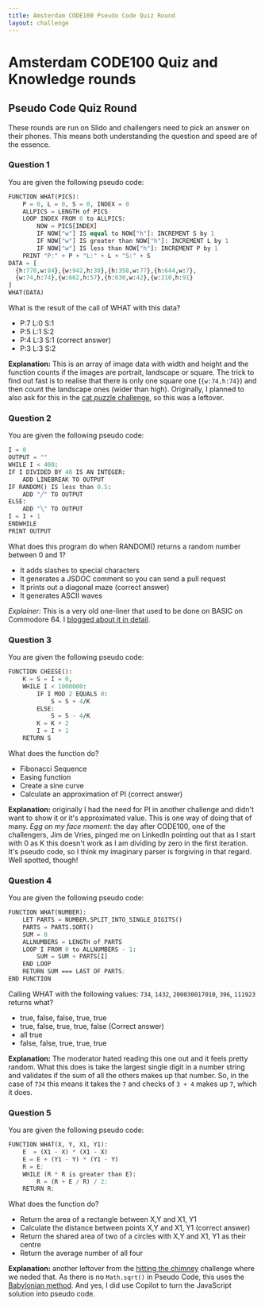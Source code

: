 ```yaml
---
title: Amsterdam CODE100 Pseudo Code Quiz Round
layout: challenge
---
```


# Amsterdam CODE100 Quiz and Knowledge rounds

## Pseudo Code Quiz Round

These rounds are run on Slido and challengers need to pick an answer on their phones. This means both understanding the question and speed are of the essence.

### Question 1

You are given the following pseudo code:

```lisp   
FUNCTION WHAT(PICS):
    P = 0, L = 0, S = 0, INDEX = 0
    ALLPICS = LENGTH of PICS
    LOOP INDEX FROM 0 to ALLPICS:
        NOW = PICS[INDEX]
        IF NOW["w"] IS equal to NOW["h"]: INCREMENT S by 1
        IF NOW["w"] IS greater than NOW["h"]: INCREMENT L by 1
        IF NOW["w"] IS less than NOW["h"]: INCREMENT P by 1
    PRINT "P:" + P + "L:" + L + "S:" + S
DATA = [
  {h:770,w:84},{w:942,h:38},{h:358,w:77},{h:644,w:7},
  {w:74,h:74},{w:662,h:57},{h:630,w:42},{w:210,h:91}
]
WHAT(DATA)
```

What is the result of the call of WHAT with this data?

* P:7 L:0 S:1
* P:5 L:1 S:2
* P:4 L:3 S:1 (correct answer)
* P:3 L:3 S:2

**Explanation:** This is an array of image data with width and height and the function counts if the images are portrait, landscape or square. The trick to find out fast is to realise that there is only one square one (`{w:74,h:74}`) and then count the landscape ones (wider than high). Originally, I planned to also ask for this in the [cat puzzle challenge](/puzzles/catpics/), so this was a leftover.

### Question 2

You are given the following pseudo code:

```lisp
I = 0
OUTPUT = ""
WHILE I < 400:
IF I DIVIDED BY 40 IS AN INTEGER:
    ADD LINEBREAK TO OUTPUT
IF RANDOM() IS less than 0.5:
    ADD "╱" TO OUTPUT
ELSE:
    ADD "╲" TO OUTPUT
I = I + 1
ENDWHILE
PRINT OUTPUT
```

What does this program do when RANDOM() returns a random number between 0 and 1?

* It adds slashes to special characters
* It generates a JSDOC comment so you can send a pull request
* It prints out a diagonal maze (correct answer)
* It generates ASCII waves

*Explainer:* This is a very old one-liner that used to be done on BASIC on Commodore 64. I [blogged about it in detail](https://christianheilmann.com/2024/01/19/10-print-chr205-5-rnd1goto-10-in-javascript/).

### Question 3

You are given the following pseudo code:

```lisp
FUNCTION CHEESE():
    K = S = I = 0,
    WHILE I < 1000000:
        IF I MOD 2 EQUALS 0:
            S = S + 4/K
        ELSE:
            S = S - 4/K
        K = K + 2
        I = I + 1
    RETURN S
```

What does the function do?

* Fibonacci Sequence
* Easing function
* Create a sine curve
* Calculate an approximation of PI (correct answer)

**Explanation:** originally I had the need for PI in another challenge and didn't want to show it or it's approximated value. This is one way of doing that of many. 
_Egg on my face moment_: the day after CODE100, one of the challengers, Jim de Vries, pinged me on LinkedIn pointing out that as I start with 0 as K this doesn't work as I am dividing by zero in the first iteration. It's pseudo code, so I think my imaginary parser is forgiving in that regard. Well spotted, though!  

### Question 4

You are given the following pseudo code:

```lisp
FUNCTION WHAT(NUMBER):
    LET PARTS = NUMBER.SPLIT_INTO_SINGLE_DIGITS()
    PARTS = PARTS.SORT()
    SUM = 0
    ALLNUMBERS = LENGTH of PARTS
    LOOP I FROM 0 to ALLNUMBERS - 1:
        SUM = SUM + PARTS[I]
    END LOOP
    RETURN SUM === LAST OF PARTS;
END FUNCTION
```

Calling WHAT with the following values: `734`, `1432`, `200030017010`, `396`, `111923` returns what? 

* true, false, false, true, true
* true, false, true, true, false (Correct answer)
* all true
* false, false, true, true, true

**Explanation:** The moderator hated reading this one out and it feels pretty random. What this does is take the largest single digit in a number string and validates if the sum of all the others makes up that number. So, in the case of `734` this means it takes the `7` and checks of `3 + 4` makes up `7`, which it does. 

### Question 5

You are given the following pseudo code:

```lisp
FUNCTION WHAT(X, Y, X1, Y1):
    E  = (X1 - X) * (X1 - X)
    E = E + (Y1 - Y) * (Y1 - Y)
    R = E;
    WHILE (R * R is greater than E):
        R = (R + E / R) / 2;
    RETURN R;
```

What does the function do?

* Return the area of a rectangle between X,Y and X1, Y1
* Calculate the distance between points X,Y and X1, Y1 (correct answer)
* Return the shared area of two of a circles with X,Y and X1, Y1 as their centre
* Return the average number of all four

**Explanation:** another leftover from the [hitting the chimney](/puzzles/hitting-the-chimney/) challenge where we neded that. As there is no `Math.sqrt()` in Pseudo Code, this uses the [Babylonian method](https://www.geeksforgeeks.org/square-root-of-a-perfect-square/). And yes, I did use Copilot to turn the JavaScript solution into pseudo code. 
